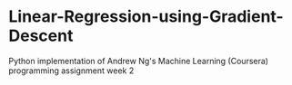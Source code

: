 # Linear-Regression-using-Gradient-Descent

Python implementation of Andrew Ng's Machine Learning (Coursera) programming assignment week 2
